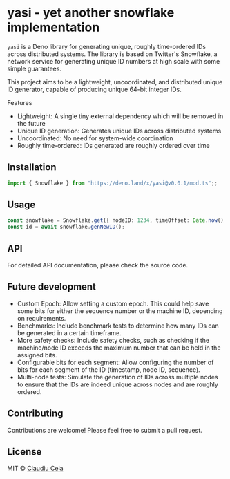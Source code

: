 # yasi - yet another snowflake implementation

`yasi` is a Deno library for generating unique, roughly time-ordered IDs across distributed systems. The library is based on Twitter's Snowflake, a network service for generating unique ID numbers at high scale with some simple guarantees.

This project aims to be a lightweight, uncoordinated, and distributed unique ID generator, capable of producing unique 64-bit integer IDs.

Features
  - Lightweight: A single tiny external dependency which will be removed in the future
  - Unique ID generation: Generates unique IDs across distributed systems
  - Uncoordinated: No need for system-wide coordination
  - Roughly time-ordered: IDs generated are roughly ordered over time

## Installation

```ts
import { Snowflake } from "https://deno.land/x/yasi@v0.0.1/mod.ts";;
```

## Usage

```ts
const snowflake = Snowflake.get({ nodeID: 1234, timeOffset: Date.now() });
const id = await snowflake.genNewID();
```

## API

For detailed API documentation, please check the source code.

## Future development

  - Custom Epoch: Allow setting a custom epoch. This could help save some bits for either the sequence number or the machine ID, depending on requirements.
  - Benchmarks: Include benchmark tests to determine how many IDs can be generated in a certain timeframe.
  - More safety checks: Include safety checks, such as checking if the machine/node ID exceeds the maximum number that can be held in the assigned bits.
  - Configurable bits for each segment: Allow configuring the number of bits for each segment of the ID (timestamp, node ID, sequence). 
  - Multi-node tests: Simulate the generation of IDs across multiple nodes to ensure that the IDs are indeed unique across nodes and are roughly ordered.

## Contributing

Contributions are welcome! Please feel free to submit a pull request.

## License

MIT © [Claudiu Ceia](https://github.com/ClaudiuCeia)